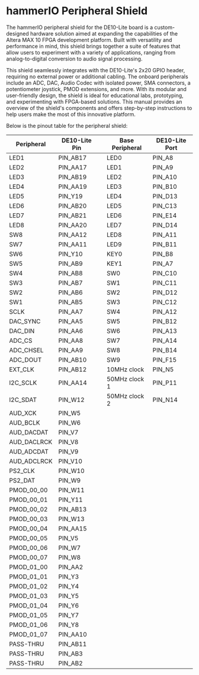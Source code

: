# hammerIO Peripheral Shield

The hammerIO peripheral shield for the DE10-Lite board is a custom-designed hardware solution aimed at expanding the capabilities of the Altera MAX 10 FPGA development platform. Built with versatility and performance in mind, this shield brings together a suite of features that allow users to experiment with a variety of applications, ranging from analog-to-digital conversion to audio signal processing. 

This shield seamlessly integrates with the DE10-Lite's 2x20 GPIO header, requiring no external power or additional cabling. The onboard peripherals include an ADC, DAC, Audio Codec with isolated power, SMA connectors, a potentiometer joystick, PMOD extensions, and more. With its modular and user-friendly design, the shield is ideal for educational labs, prototyping, and experimenting with FPGA-based solutions. This manual provides an overview of the shield's components and offers step-by-step instructions to help users make the most of this innovative platform. 

Below is the pinout table for the peripheral shield:


| Peripheral     | DE10-Lite Pin |               | Base Peripheral | DE10-Lite Port |
|----------------|---------------|---------------|-----------------|----------------|
| LED1           | PIN_AB17      |               | LED0            | PIN_A8         |
| LED2           | PIN_AA17      |               | LED1            | PIN_A9         |
| LED3           | PIN_AB19      |               | LED2            | PIN_A10        |
| LED4           | PIN_AA19      |               | LED3            | PIN_B10        |
| LED5           | PIN_Y19       |               | LED4            | PIN_D13        |
| LED6           | PIN_AB20      |               | LED5            | PIN_C13        |
| LED7           | PIN_AB21      |               | LED6            | PIN_E14        |
| LED8           | PIN_AA20      |               | LED7            | PIN_D14        |
| SW8            | PIN_AA12      |               | LED8            | PIN_A11        |
| SW7            | PIN_AA11      |               | LED9            | PIN_B11        |
| SW6            | PIN_Y10       |               | KEY0            | PIN_B8         |
| SW5            | PIN_AB9       |               | KEY1            | PIN_A7         |
| SW4            | PIN_AB8       |               | SW0             | PIN_C10        |
| SW3            | PIN_AB7       |               | SW1             | PIN_C11        |
| SW2            | PIN_AB6       |               | SW2             | PIN_D12        |
| SW1            | PIN_AB5       |               | SW3             | PIN_C12        |
| SCLK           | PIN_AA7       |               | SW4             | PIN_A12        |
| DAC_SYNC       | PIN_AA5       |               | SW5             | PIN_B12        |
| DAC_DIN        | PIN_AA6       |               | SW6             | PIN_A13        |
| ADC_CS         | PIN_AA8       |               | SW7             | PIN_A14        |
| ADC_CHSEL      | PIN_AA9       |               | SW8             | PIN_B14        |
| ADC_DOUT       | PIN_AB10      |               | SW9             | PIN_F15        |
| EXT_CLK        | PIN_AB12      |               | 10MHz clock     | PIN_N5         |
| I2C_SCLK       | PIN_AA14      |               | 50MHz clock 1   | PIN_P11        |
| I2C_SDAT       | PIN_W12       |               | 50MHz clock 2   | PIN_N14        |
| AUD_XCK        | PIN_W5        |               |                 |                |
| AUD_BCLK       | PIN_W6        |               |                 |                |
| AUD_DACDAT     | PIN_V7        |               |                 |                |
| AUD_DACLRCK    | PIN_V8        |               |                 |                |
| AUD_ADCDAT     | PIN_V9        |               |                 |                |
| AUD_ADCLRCK    | PIN_V10       |               |                 |                |
| PS2_CLK        | PIN_W10       |               |                 |                |
| PS2_DAT        | PIN_W9        |               |                 |                |
| PMOD_00_00     | PIN_W11       |               |                 |                |
| PMOD_00_01     | PIN_Y11       |               |                 |                |
| PMOD_00_02     | PIN_AB13      |               |                 |                |
| PMOD_00_03     | PIN_W13       |               |                 |                |
| PMOD_00_04     | PIN_AA15      |               |                 |                |
| PMOD_00_05     | PIN_V5        |               |                 |                |
| PMOD_00_06     | PIN_W7        |               |                 |                |
| PMOD_00_07     | PIN_W8        |               |                 |                |
| PMOD_01_00     | PIN_AA2       |               |                 |                |
| PMOD_01_01     | PIN_Y3        |               |                 |                |
| PMOD_01_02     | PIN_Y4        |               |                 |                |
| PMOD_01_03     | PIN_Y5        |               |                 |                |
| PMOD_01_04     | PIN_Y6        |               |                 |                |
| PMOD_01_05     | PIN_Y7        |               |                 |                |
| PMOD_01_06     | PIN_Y8        |               |                 |                |
| PMOD_01_07     | PIN_AA10      |               |                 |                |
| PASS-THRU      | PIN_AB11      |               |                 |                |
| PASS-THRU      | PIN_AB3       |               |                 |                |
| PASS-THRU      | PIN_AB2       |               |                 |                |

